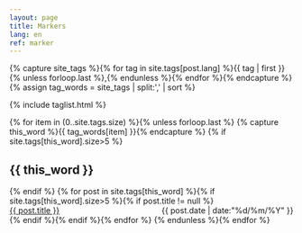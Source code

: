 ```yaml
---
layout: page
title: Markers
lang: en
ref: marker
---
```


{% capture site_tags %}{% for tag in site.tags[post.lang] %}{{ tag | first }}{% unless forloop.last %},{% endunless %}{% endfor %}{% endcapture %}
{% assign tag_words = site_tags | split:',' | sort %}

{% include taglist.html %}

<!-- Posts by Tag -->
<div style="max-width: 1200px;">
  {% for item in (0..site.tags.size) %}{% unless forloop.last %}
    {% capture this_word %}{{ tag_words[item] }}{% endcapture %}
    {% if site.tags[this_word].size>5 %}<h2 id="{{ this_word | cgi_escape }}">{{ this_word }}</h2>{% endif %}
    {% for post in site.tags[this_word] %}{% if site.tags[this_word].size>5 %}{% if post.title != null %}
      <div>
        <span style="float: left;">
          <a href="{{ site.baseurl }}/{{ post.url }}">{{ post.title }}</a>
        </span>
        <span style="float: right;">
          {{ post.date | date:"%d/%m/%Y" }}
        </span>
      </div>
      <div style="clear: both;"></div>
    {% endif %}{% endif %}{% endfor %}
  {% endunless %}{% endfor %}
</div>  
